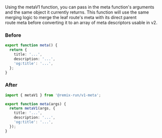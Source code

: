 Using the metaV1 function, you can pass in the meta function's arguments and the same object it currently returns. This function will use the same merging logic to merge the leaf route's meta with its direct parent route meta before converting it to an array of meta descriptors usable in v2.

### Before

```ts
export function meta() {
  return {
    title: '...',
    description: '...',
    'og:title': '...',
  };
}
```

### After

```ts
import { metaV1 } from '@remix-run/v1-meta';

export function meta(args) {
  return metaV1(args, {
    title: '...',
    description: '...',
    'og:title': '...',
  });
}
```


